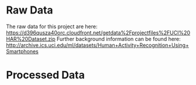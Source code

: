 # Raw Data
The raw data for this project are here: https://d396qusza40orc.cloudfront.net/getdata%2Fprojectfiles%2FUCI%20HAR%20Dataset.zip
Further background information can be found here: http://archive.ics.uci.edu/ml/datasets/Human+Activity+Recognition+Using+Smartphones

# Processed Data
